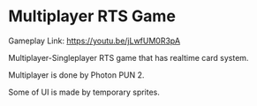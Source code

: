 # Multiplayer RTS Game

  Gameplay Link: https://youtu.be/jLwfUM0R3pA
  
  Multiplayer-Singleplayer RTS game that has realtime card system.
  
  Multiplayer is done by Photon PUN 2.
  
  Some of UI is made by temporary sprites.
